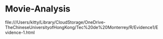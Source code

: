 # Movie-Analysis



file:///Users/kitty/Library/CloudStorage/OneDrive-TheChineseUniversityofHongKong/Tec%20de%20Monterrey/R/Evidence1/Evidence-1.html
